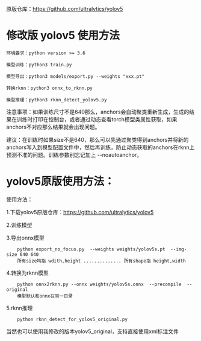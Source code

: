 原版仓库：https://github.com/ultralytics/yolov5

# 修改版 yolov5 使用方法

```
环境要求：python version >= 3.6

模型训练：python3 train.py

模型导出：python3 models/export.py --weights "xxx.pt"

转换rknn：python3 onnx_to_rknn.py

模型推理：python3 rknn_detect_yolov5.py
```
注意事项：如果训练尺寸不是640那么，anchors会自动聚类重新生成，生成的结果在训练时打印在控制台，或者通过动态查看torch模型类属性获取，如果anchors不对应那么结果就会出现问题。

建议：在训练时如果size不是640，那么可以先通过聚类得到anchors并将新的anchors写入到模型配置文件中，然后再训练，防止动态获取的anchors在rknn上预测不准的问题。训练参数别忘记加上 --noautoanchor。

# yolov5原版使用方法：

使用方法：

1.下载yolov5原版仓库：https://github.com/ultralytics/yolov5

2.训练模型

3.导出onnx模型
```
	python export_no_focus.py  --weights weights/yolov5s.pt  --img-size 640 640
	所有size均指 wdith,height .............. 所有shape指 height,width
```
4.转换为rknn模型
```
	python onnx2rknn.py --onnx weights/yolov5s.onnx  --precompile  --original
	模型默认和onnx在同一目录
```
5.rknn推理
```
	python rknn_detect_for_yolov5_original.py
```
当然也可以使用我修改的版本yolov5_original，支持直接使用xml标注文件

